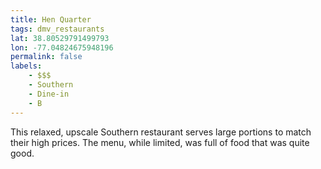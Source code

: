 ```yaml
---
title: Hen Quarter
tags: dmv_restaurants
lat: 38.80529791499793
lon: -77.04824675948196
permalink: false
labels:
    - $$$
    - Southern
    - Dine-in
    - B
---
```


This relaxed, upscale Southern restaurant serves large portions to match their high prices. The menu, while limited, was full of food that was quite good.